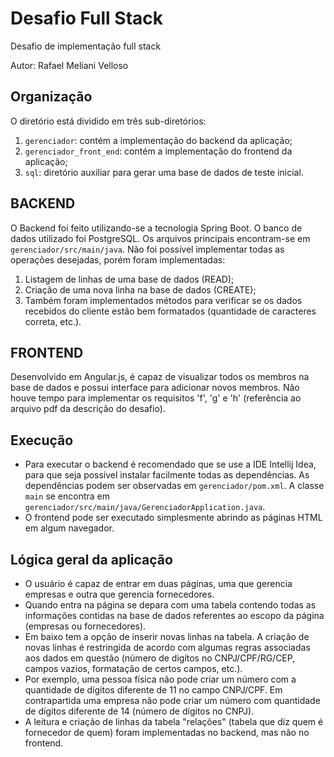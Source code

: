 # Desafio Full Stack
Desafio de implementação full stack

Autor: Rafael Meliani Velloso

## Organização
O diretório está dividido em três sub-diretórios:
  1. `gerenciador`: contém a implementação do backend da aplicação;
  2. `gerenciador_front_end`: contém a implementação do frontend da aplicação;
  3. `sql`: diretório auxiliar para gerar uma base de dados de teste inicial.

## BACKEND
O Backend foi feito utilizando-se a tecnologia Spring Boot. O banco de dados utilizado foi PostgreSQL. Os arquivos principais encontram-se em `gerenciador/src/main/java`.
Não foi possível implementar todas as operações desejadas, porém foram implementadas:
  1. Listagem de linhas de uma base de dados (READ);
  2. Criação de uma nova linha na base de dados (CREATE);
  3. Também foram implementados métodos para verificar se os dados recebidos do cliente estão bem formatados (quantidade de caracteres correta, etc.).

## FRONTEND
Desenvolvido em Angular.js, é capaz de visualizar todos os membros na base de dados e possui interface para adicionar novos membros.
Não houve tempo para implementar os requisitos 'f', 'g' e 'h' (referência ao arquivo pdf da descrição do desafio). 

## Execução
- Para executar o backend é recomendado que se use a IDE Intellij Idea, para que seja possível instalar facilmente todas as dependências. As dependências podem ser observadas em `gerenciador/pom.xml`. A classe `main` se encontra em `gerenciador/src/main/java/GerenciadorApplication.java`.
- O frontend pode ser executado simplesmente abrindo as páginas HTML em algum navegador.

## Lógica geral da aplicação
- O usuário é capaz de entrar em duas páginas, uma que gerencia empresas e outra que gerencia fornecedores.
- Quando entra na página se depara com uma tabela contendo todas as informações contidas na base de dados referentes ao escopo da página (empresas ou fornecedores).
- Em baixo tem a opção de inserir novas linhas na tabela. A criação de novas linhas é restringida de acordo com algumas regras associadas aos dados em questão (número de digítos no CNPJ/CPF/RG/CEP, campos vazios, formatação de certos campos, etc.).
- Por exemplo, uma pessoa física não pode criar um número com a quantidade de dígitos diferente de 11 no campo CNPJ/CPF. Em contrapartida uma empresa não pode criar um número com quantidade de dígitos diferente de 14 (número de dígitos no CNPJ).
- A leitura e criação de linhas da tabela "relações" (tabela que diz quem é fornecedor de quem) foram implementadas no backend, mas não no frontend.
